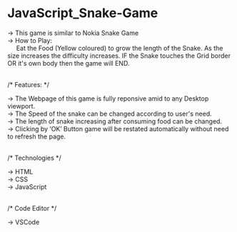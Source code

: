# JavaScript_Snake-Game

-> This game is similar to Nokia Snake Game <br>
-> How to Play:<br>
    &nbsp;&nbsp;&nbsp;&nbsp;&nbsp;Eat the Food (Yellow coloured) to grow the length of the Snake. As the size increases the difficulty increases. IF the Snake touches the
Grid border OR it's own body then the game will END.
<br><br>


/* Features: */

-> The Webpage of this game is fully reponsive amid to any Desktop viewport.<br>
-> The Speed of the snake can be changed according to user's need.<br>
-> The length of snake increasing after consuming food can be changed.<br>
-> Clicking by ‘OK’ Button game will be restated automatically without need to refresh the page.
<br><br>


/* Technologies */

-> HTML<br>
-> CSS<br>
-> JavaScript
<br><br>


/* Code Editor */

-> VSCode


